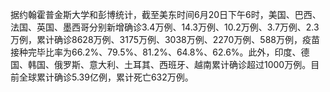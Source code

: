据约翰霍普金斯大学和彭博统计，截至美东时间6月20日下午6时，美国、巴西、法国、英国、墨西哥分别新增确诊3.4万例、14.3万例、10.2万例、3.7万例、2.3万例，累计确诊8628万例、3175万例、3038万例、2270万例、588万例，疫苗接种完毕比率为66.2%、79.5%、81.2%、64.8%、62.6%。此外，印度、德国、韩国、俄罗斯、意大利、土耳其、西班牙、越南累计确诊超过1000万例。目前全球累计确诊5.39亿例，累计死亡632万例。